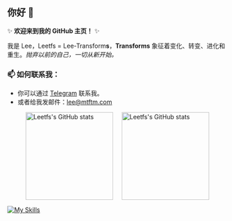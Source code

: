 ## 你好 👋 

✨ **欢迎来到我的 GitHub 主页！** ✨

我是 Lee，Leetfs = Lee-Transform**s**，**Transforms** 象征着变化、转变、进化和重生。*抛弃以前的自己，一切从新开始。*

### 📫 如何联系我：
- 你可以通过 [Telegram](https://t.me/leetfs) 联系我。
- 或者给我发邮件：lee@mtftm.com

<div style="display: flex; justify-content: center; align-items: center;">
  <div style="margin-right: 20px;">
    <picture>
      <source 
        srcset="https://github-readme-stats.vercel.app/api?username=Leetfs&include_all_commits=true&count_private=true&theme=dark"
        media="(prefers-color-scheme: dark)"
      />
      <source
        srcset="https://github-readme-stats.vercel.app/api?username=Leetfs&include_all_commits=true&count_private=true"
        media="(prefers-color-scheme: light), (prefers-color-scheme: no-preference)"
      />
      <img height="200em" src="https://github-readme-stats.vercel.app/api?username=Leetfs&include_all_commits=true&count_private=true" alt="Leetfs's GitHub stats" />
    </picture>
  </div>

  <div>
    <picture>
      <source 
        srcset="https://github-readme-stats.vercel.app/api/top-langs/?username=Leetfs&layout=compact&theme=dark"
        media="(prefers-color-scheme: dark)"
      />
      <source
        srcset="https://github-readme-stats.vercel.app/api/top-langs/?username=Leetfs&layout=compact"
        media="(prefers-color-scheme: light), (prefers-color-scheme: no-preference)"
      />
      <img height="200em" src="https://github-readme-stats.vercel.app/api/top-langs/?username=Leetfs&layout=compact" alt="Leetfs's GitHub stats" />
    </picture>
  </div>
</div>


[![My Skills](https://skillicons.dev/icons?i=vscode,unity,ae,au,ai,ps,pr,blender,c,cs,cpp,cloudflare,css,debian,docker,git,github,githubactions,html,md,ubuntu)](https://skillicons.dev)